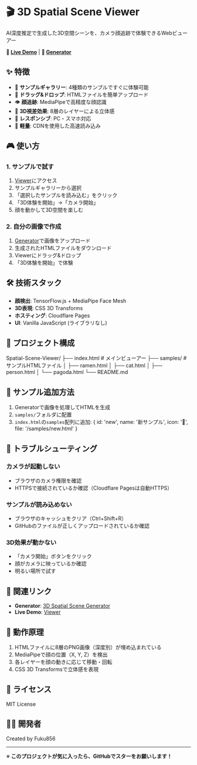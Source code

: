 # 🎬 3D Spatial Scene Viewer

AI深度推定で生成した3D空間シーンを、カメラ顔追跡で体験できるWebビューアー

**🚀 [Live Demo](https://spatial-scene-viewer.pages.dev)** | **📖 [Generator](https://huggingface.co/spaces/Ryo563/spatial-scene-generator)**

## ✨ 特徴

- 🎯 **サンプルギャラリー**: 4種類のサンプルですぐに体験可能
- 📁 **ドラッグ&ドロップ**: HTMLファイルを簡単アップロード
- 👁️ **顔追跡**: MediaPipeで高精度な顔認識
- 🎨 **3D視差効果**: 8層のレイヤーによる立体感
- 📱 **レスポンシブ**: PC・スマホ対応
- 🚀 **軽量**: CDNを使用した高速読み込み

## 🎮 使い方

### 1. サンプルで試す
1. [Viewer](https://spatial-scene-viewer.pages.dev)にアクセス
2. サンプルギャラリーから選択
3. 「選択したサンプルを読み込む」をクリック
4. 「3D体験を開始」→「カメラ開始」
5. 顔を動かして3D空間を楽しむ

### 2. 自分の画像で作成
1. [Generator](https://huggingface.co/spaces/Ryo563/spatial-scene-generator)で画像をアップロード
2. 生成されたHTMLファイルをダウンロード
3. Viewerにドラッグ&ドロップ
4. 「3D体験を開始」で体験

## 🛠️ 技術スタック

- **顔検出**: TensorFlow.js + MediaPipe Face Mesh
- **3D表現**: CSS 3D Transforms
- **ホスティング**: Cloudflare Pages
- **UI**: Vanilla JavaScript (ライブラリなし)

## 📂 プロジェクト構成

Spatial-Scene-Viewer/
├── index.html # メインビューアー
├── samples/ # サンプルHTMLファイル
│ ├── ramen.html
│ ├── cat.html
│ ├── person.html
│ └── pagoda.html
└── README.md


## 📝 サンプル追加方法

1. Generatorで画像を処理してHTMLを生成
2. `samples/`フォルダに配置
3. `index.html`の`samples`配列に追加:
{ id: 'new', name: '新サンプル', icon: '🎨', file: '/samples/new.html' }


## 🐛 トラブルシューティング

### カメラが起動しない
- ブラウザのカメラ権限を確認
- HTTPSで接続されているか確認（Cloudflare Pagesは自動HTTPS）

### サンプルが読み込めない
- ブラウザのキャッシュをクリア（Ctrl+Shift+R）
- GitHubのファイルが正しくアップロードされているか確認

### 3D効果が動かない
- 「カメラ開始」ボタンをクリック
- 顔がカメラに映っているか確認
- 明るい場所で試す

## 🔗 関連リンク

- **Generator**: [3D Spatial Scene Generator](https://huggingface.co/spaces/Ryo563/spatial-scene-generator)
- **Live Demo**: [Viewer](https://spatial-scene-viewer.pages.dev)

## 🎯 動作原理

1. HTMLファイルに8層のPNG画像（深度別）が埋め込まれている
2. MediaPipeで顔の位置（X, Y, Z）を検出
3. 各レイヤーを顔の動きに応じて移動・回転
4. CSS 3D Transformsで立体感を表現

## 📄 ライセンス

MIT License

## 👨‍💻 開発者

Created by Fuku856

---

**⭐ このプロジェクトが気に入ったら、GitHubでスターをお願いします！**

